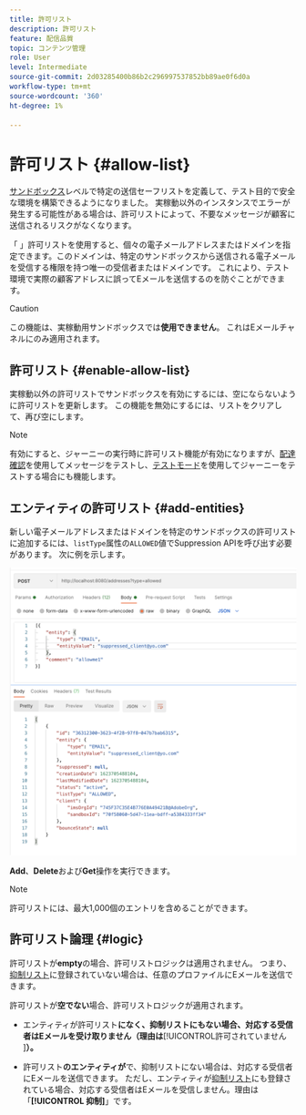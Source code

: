 ```yaml
---
title: 許可リスト
description: 許可リスト
feature: 配信品質
topic: コンテンツ管理
role: User
level: Intermediate
source-git-commit: 2d03285400b86b2c296997537852bb89ae0f6d0a
workflow-type: tm+mt
source-wordcount: '360'
ht-degree: 1%

---
```


# 許可リスト {#allow-list}

[サンドボックス](administration/sandboxes.md)レベルで特定の送信セーフリストを定義して、テスト目的で安全な環境を構築できるようになりました。 実稼動以外のインスタンスでエラーが発生する可能性がある場合は、許可リストによって、不要なメッセージが顧客に送信されるリスクがなくなります。

「 」許可リストを使用すると、個々の電子メールアドレスまたはドメインを指定できます。このドメインは、特定のサンドボックスから送信される電子メールを受信する権限を持つ唯一の受信者またはドメインです。 これにより、テスト環境で実際の顧客アドレスに誤ってEメールを送信するのを防ぐことができます。


>[!CAUTION]
>
>この機能は、実稼動用サンドボックスでは&#x200B;**使用できません**。 これはEメールチャネルにのみ適用されます。


## 許可リスト {#enable-allow-list}

実稼動以外の許可リストでサンドボックスを有効にするには、空にならないように許可リストを更新します。 この機能を無効にするには、リストをクリアして、再び空にします。

<!--
you need to make an Adobe API call.

* Using this API, you can also disable the feature at any time.

* You can update the allowed list before or after enabling the feature.

* The allowed list logic applies when the feature is enabled and if the allowed list is not empty. Learn more in [this section](#logic).

-->
>[!NOTE]
>
>有効にすると、ジャーニーの実行時に許可リスト機能が有効になりますが、[配達確認](preview.md#send-proofs)を使用してメッセージをテストし、[テストモード](building-journeys/testing-the-journey.md)を使用してジャーニーをテストする場合にも機能します。

## エンティティの許可リスト {#add-entities}

新しい電子メールアドレスまたはドメインを特定のサンドボックスの許可リストに追加するには、`listType`属性の`ALLOWED`値でSuppression APIを呼び出す必要があります。 次に例を示します。

![](assets/allow-list-api.png)

**Add**、**Delete**&#x200B;および&#x200B;**Get**&#x200B;操作を実行できます。

>[!NOTE]
>
>許可リストには、最大1,000個のエントリを含めることができます。

<!--
Learn more on making Adobe API calls in the [Experience Platform documentation](https://experienceleague.adobe.com/docs/experience-platform/landing/platform-apis/api-guide.html?lang=en).
-->


## 許可リスト論理 {#logic}

<!-- When the allowed list is [enabled](#enable-allow-list) at the sandbox level using the API call above, the following applies.-->

許可リストが&#x200B;**empty**&#x200B;の場合、許可リストロジックは適用されません。 つまり、[抑制リスト](suppression-list.md)に登録されていない場合は、任意のプロファイルにEメールを送信できます。

許可リストが&#x200B;**空でない**&#x200B;場合、許可リストロジックが適用されます。

* エンティティが許可リスト&#x200B;**になく、抑制リストにもない場合、対応する受信者はEメールを受け取りません（理由は**[!UICONTROL &#x200B;許可されていません&#x200B;]**）。**

* 許可リスト&#x200B;**のエンティティが**&#x200B;で、抑制リストにない場合は、対応する受信者にEメールを送信できます。 ただし、エンティティが[抑制リスト](suppression-list.md)にも登録されている場合、対応する受信者はEメールを受信しません。理由は「**[!UICONTROL 抑制]**」です。




